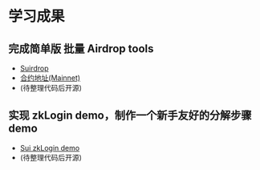 # 学习成果

## 完成简单版 批量 Airdrop tools
- [Suirdrop](https://suirdrop.vercel.app/)
- [合约地址(Mainnet)](https://suiexplorer.com/object/0xde9ba41cee014ca356a306ff2cc3211e0f7e4962fcd54b40345599e3351a6814)
- (待整理代码后开源)

## 实现 zkLogin demo，制作一个新手友好的分解步骤demo
- [Sui zkLogin demo](https://sui-zklogin.vercel.app/)
- (待整理代码后开源)
